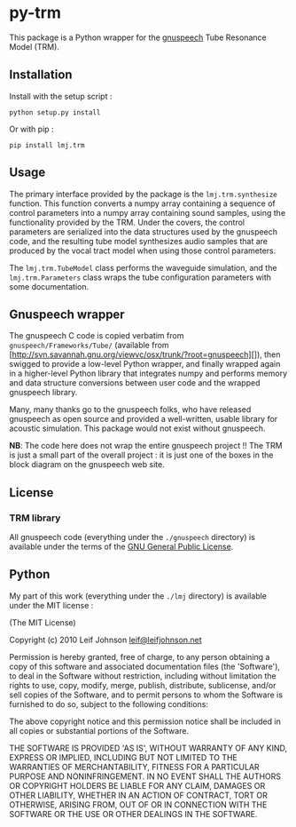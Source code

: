 # py-trm

This package is a Python wrapper for the [gnuspeech][] Tube Resonance Model
(TRM).

## Installation

Install with the setup script :

    python setup.py install

Or with pip :

    pip install lmj.trm

## Usage

The primary interface provided by the package is the `lmj.trm.synthesize`
function. This function converts a numpy array containing a sequence of control
parameters into a numpy array containing sound samples, using the functionality
provided by the TRM. Under the covers, the control parameters are serialized
into the data structures used by the gnuspeech code, and the resulting tube
model synthesizes audio samples that are produced by the vocal tract model when
using those control parameters.

The `lmj.trm.TubeModel` class performs the waveguide simulation, and the
`lmj.trm.Parameters` class wraps the tube configuration parameters with some
documentation.

## Gnuspeech wrapper

The gnuspeech C code is copied verbatim from `gnuspeech/Frameworks/Tube/`
(available from [http://svn.savannah.gnu.org/viewvc/osx/trunk/?root=gnuspeech][]),
then swigged to provide a low-level Python wrapper, and finally wrapped again in
a higher-level Python library that integrates numpy and performs memory and data
structure conversions between user code and the wrapped gnuspeech library.

Many, many thanks go to the gnuspeech folks, who have released gnuspeech as open
source and provided a well-written, usable library for acoustic simulation. This
package would not exist without gnuspeech.

[gnuspeech]: http://gnu.org/software/gnuspeech
[http://svn.savannah.gnu.org/viewvc/osx/trunk/?root=gnuspeech]: http://svn.savannah.gnu.org/viewvc/osx/trunk/?root=gnuspeech

**NB**: The code here does not wrap the entire gnuspeech project !!
The TRM is just a small part of the overall project : it is just one of the
boxes in the block diagram on the gnuspeech web site.

## License

### TRM library

All gnuspeech code (everything under the `./gnuspeech` directory) is available
under the terms of the [GNU General Public License][].

[GNU General Public License]: http://gnu.org/copyleft/

## Python

My part of this work (everything under the `./lmj` directory) is available under
the MIT license :

(The MIT License)

Copyright (c) 2010 Leif Johnson <leif@leifjohnson.net>

Permission is hereby granted, free of charge, to any person obtaining a copy of
this software and associated documentation files (the 'Software'), to deal in
the Software without restriction, including without limitation the rights to
use, copy, modify, merge, publish, distribute, sublicense, and/or sell copies of
the Software, and to permit persons to whom the Software is furnished to do so,
subject to the following conditions:

The above copyright notice and this permission notice shall be included in all
copies or substantial portions of the Software.

THE SOFTWARE IS PROVIDED 'AS IS', WITHOUT WARRANTY OF ANY KIND, EXPRESS OR
IMPLIED, INCLUDING BUT NOT LIMITED TO THE WARRANTIES OF MERCHANTABILITY, FITNESS
FOR A PARTICULAR PURPOSE AND NONINFRINGEMENT. IN NO EVENT SHALL THE AUTHORS OR
COPYRIGHT HOLDERS BE LIABLE FOR ANY CLAIM, DAMAGES OR OTHER LIABILITY, WHETHER
IN AN ACTION OF CONTRACT, TORT OR OTHERWISE, ARISING FROM, OUT OF OR IN
CONNECTION WITH THE SOFTWARE OR THE USE OR OTHER DEALINGS IN THE SOFTWARE.
